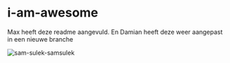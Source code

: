 # i-am-awesome

Max heeft deze readme aangevuld. En Damian heeft deze weer aangepast in een nieuwe branche 

![sam-sulek-samsulek](https://github.com/user-attachments/assets/eec295b2-f40d-4609-a11f-ff9dbeb4a1ec)
